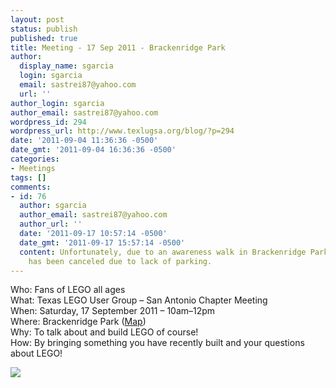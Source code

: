 ```yaml
---
layout: post
status: publish
published: true
title: Meeting - 17 Sep 2011 - Brackenridge Park
author:
  display_name: sgarcia
  login: sgarcia
  email: sastrei87@yahoo.com
  url: ''
author_login: sgarcia
author_email: sastrei87@yahoo.com
wordpress_id: 294
wordpress_url: http://www.texlugsa.org/blog/?p=294
date: '2011-09-04 11:36:36 -0500'
date_gmt: '2011-09-04 16:36:36 -0500'
categories:
- Meetings
tags: []
comments:
- id: 76
  author: sgarcia
  author_email: sastrei87@yahoo.com
  author_url: ''
  date: '2011-09-17 10:57:14 -0500'
  date_gmt: '2011-09-17 15:57:14 -0500'
  content: Unfortunately, due to an awareness walk in Brackenridge Park, today's meeting
    has been canceled due to lack of parking.
---
```

<p>Who: Fans of LEGO all ages<br />
What: Texas LEGO User Group &ndash; San Antonio Chapter Meeting<br />
When: Saturday, 17 September 2011 &ndash; 10am&ndash;12pm<br />
Where: Brackenridge Park (<a href="http://tinyurl.com/texlugsameeting">Map</a>)<br />
Why: To talk about and build LEGO of course!<br />
How: By bringing something you have recently built and your questions about LEGO!</p>
<p><a target="_blank" href="https://www.google.com/calendar/event?action=TEMPLATE&tmeid=MzYybGdzMHVncTZoNjFzcHZyamo4bDZuMmdfMjAxMTA5MTdUMTUwMDAwWiBiNnY0bHI5djhkdXJzY3ZnajFxYzZvdGViZ0Bn&tmsrc=b6v4lr9v8durscvgj1qc6otebg%40group.calendar.google.com"><img border="0" src="http://www.google.com/calendar/images/ext/gc_button1_en.gif"/></a></p>
